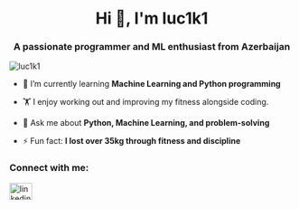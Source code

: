 <h1 align="center">Hi 👋, I'm luc1k1</h1>
<h3 align="center">A passionate programmer and ML enthusiast from Azerbaijan</h3>

<p align="left"> <img src="https://komarev.com/ghpvc/?username=luc1k1&label=Profile%20views&color=0e75b6&style=flat" alt="luc1k1" /> </p>

- 🌱 I’m currently learning **Machine Learning and Python programming**

- 🏋️ I enjoy working out and improving my fitness alongside coding.

- 💬 Ask me about **Python, Machine Learning, and problem-solving**

- ⚡ Fun fact: **I lost over 35kg through fitness and discipline**

<h3 align="left">Connect with me:</h3>
<p align="left">
<a href="https://linkedin.com/in/your-linkedin-profile" target="blank"><img align="center" src="https://cdn.jsdelivr.net/npm/simple-icons@3.13.0/icons/linkedin.svg" alt="linkedin" height="30" width="40" /></a>
<a href="https://instagram.com/your-instagram-profile" target="blank"><img align="center" src="https://cdn.jsdelivr.net/npm/sim
